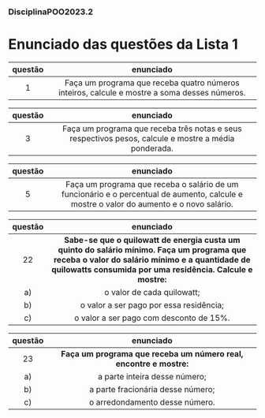 ### DisciplinaPOO2023.2
# Enunciado das questões da Lista 1

questão | enunciado
:-:|:-:
1 | Faça um programa que receba quatro números inteiros, calcule e mostre a soma desses números.

questão | enunciado
:-:|:-:
3 | Faça um programa que receba três notas e seus respectivos pesos, calcule e mostre a média ponderada.


questão | enunciado
:-:|:-:
5 | Faça um programa que receba o salário de um funcionário e o percentual de aumento, calcule e mostre o valor do aumento e o novo salário.

questão | enunciado
:-:|:-:
22 | **Sabe-se que o quilowatt de energia custa um quinto do salário mínimo. Faça um programa que receba o valor do salário mínimo e a quantidade de quilowatts consumida por uma residência. Calcule e mostre:**
a) | o valor de cada quilowatt;
b) | o valor a ser pago por essa residência;
c) | o valor a ser pago com desconto de 15%.

questão | enunciado
:-:|:-:
23 | **Faça um programa que receba um número real, encontre e mostre:**
a) | a parte inteira desse número;
b) | a parte fracionária desse número;
c) | o arredondamento desse número.
